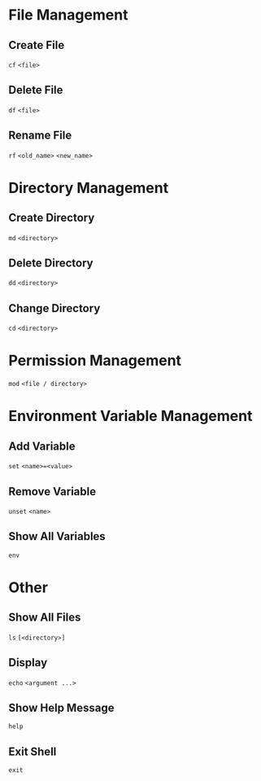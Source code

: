 # File Management

## Create File

`cf` `<file>`

## Delete File

`df` `<file>`

## Rename File

`rf` `<old_name>` `<new_name>`

# Directory Management

## Create Directory

`md` `<directory>`

## Delete Directory

`dd` `<directory>`

## Change Directory

`cd` `<directory>`

# Permission Management

`mod` `<file / directory>`

# Environment Variable Management

## Add Variable

`set` `<name>=<value>`

## Remove Variable

`unset` `<name>`

## Show All Variables

`env`

# Other

## Show All Files

`ls` `[<directory>]`

## Display

`echo` `<argument ...>`

## Show Help Message

`help`

## Exit Shell

`exit`
